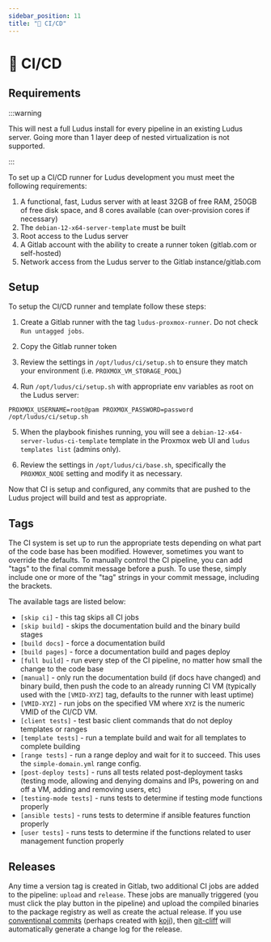 ```yaml
---
sidebar_position: 11
title: "🤖 CI/CD"
---
```


# 🤖 CI/CD

## Requirements

:::warning

This will nest a full Ludus install for every pipeline in an existing Ludus server. 
Going more than 1 layer deep of nested virtualization is not supported.

:::

To set up a CI/CD runner for Ludus development you must meet the following requirements:

1. A functional, fast, Ludus server with at least 32GB of free RAM, 250GB of free disk space, and 8 cores available (can over-provision cores if necessary)
2. The `debian-12-x64-server-template` must be built
3. Root access to the Ludus server
4. A Gitlab account with the ability to create a runner token (gitlab.com or self-hosted)
5. Network access from the Ludus server to the Gitlab instance/gitlab.com

## Setup

To setup the CI/CD runner and template follow these steps:

1. Create a Gitlab runner with the tag `ludus-proxmox-runner`. Do not check `Run untagged jobs`.

2. Copy the Gitlab runner token

3. Review the settings in `/opt/ludus/ci/setup.sh` to ensure they match your environment (i.e. `PROXMOX_VM_STORAGE_POOL`)

4. Run `/opt/ludus/ci/setup.sh` with appropriate env variables as root on the Ludus server:

```
PROXMOX_USERNAME=root@pam PROXMOX_PASSWORD=password /opt/ludus/ci/setup.sh
```

5. When the playbook finishes running, you will see a `debian-12-x64-server-ludus-ci-template` template in the Proxmox web UI and `ludus templates list` (admins only).

6. Review the settings in `/opt/ludus/ci/base.sh`, specifically the `PROXMOX_NODE` setting and modify it as necessary.

Now that CI is setup and configured, any commits that are pushed to the Ludus project will build and test as appropriate.

## Tags

The CI system is set up to run the appropriate tests depending on what part of the code base has been modified.
However, sometimes you want to override the defaults.
To manually control the CI pipeline, you can add "tags" to the final commit message before a push.
To use these, simply include one or more of the "tag" strings in your commit message, including the brackets.

The available tags are listed below:

- `[skip ci]` - this tag skips all CI jobs
- `[skip build]` - skips the documentation build and the binary build stages
- `[build docs]` - force a documentation build
- `[build pages]` - force a documentation build and pages deploy
- `[full build]` - run every step of the CI pipeline, no matter how small the change to the code base
- `[manual]` - only run the documentation build (if docs have changed) and binary build, then push the code to an already running CI VM (typically used with the `[VMID-XYZ]` tag, defaults to the runner with least uptime)
- `[VMID-XYZ]` - run jobs on the specified VM where `XYZ` is the numeric VMID of the CI/CD VM.
- `[client tests]` - test basic client commands that do not deploy templates or ranges
- `[template tests]` - run a template build and wait for all templates to complete building
- `[range tests]` - run a range deploy and wait for it to succeed. This uses the `simple-domain.yml` range config.
- `[post-deploy tests]` - runs all tests related post-deployment tasks (testing mode, allowing and denying domains and IPs, powering on and off a VM, adding and removing users, etc)
- `[testing-mode tests]` - runs tests to determine if testing mode functions properly
- `[ansible tests]` - runs tests to determine if ansible features function properly
- `[user tests]` - runs tests to determine if the functions related to user management function properly

## Releases

Any time a version tag is created in Gitlab, two additional CI jobs are added to the pipeline: `upload` and `release`.
These jobs are manually triggered (you must click the play button in the pipeline) and upload the compiled binaries to the package registry as well as create the actual release. If you use [conventional commits](https://www.conventionalcommits.org/en/v1.0.0/) (perhaps created with [koji](https://github.com/its-danny/koji)), then [git-cliff](https://github.com/orhun/git-cliff) will automatically generate a change log for the release.